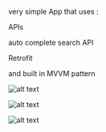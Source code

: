 very simple App that uses :


APIs

auto complete search API

Retrofit

and built in MVVM pattern 










![alt text](https://imgur.com/KoFFBlA.png)



![alt text](https://imgur.com/0wOwuLH.png)




![alt text](https://imgur.com/4SpsGgp.png)





